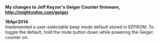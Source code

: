 **My changes to Jeff Keyzer's Geiger Counter firmware, http://mightyohm.com/geiger**

**18Apr2014**  
Implemented a user-selectable beep mode default stored in EEPROM. To toggle the default, hold the mute button down while powering the Geiger counter on.

